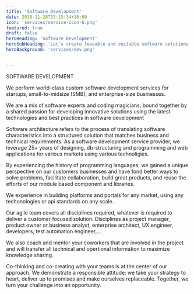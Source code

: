 ```yaml
---
title: 'Software Development'
date: 2018-11-28T15:15:34+10:00
icon: 'services/service-icon-6.png'
featured: true
draft: false
heroHeading: 'Software Development'
heroSubHeading: 'Let`s create loveable and suitable software solutions in order to outperform the market.'
heroBackground: 'services/dev.png'


---
```

SOFTWARE DEVELOPMENT 

We perform world-class custom software development services for startups, small-to-midsize (SMB), and enterprise-size businesses.

We are a mix of software experts and coding magicians, bound together by a shared passion for developing innovative solutions using the latest technologies and best practices in software development

Software architecture refers to the process of translating software characteristics into a structured solution that matches business and technical requirements. As a software development service provider, we leverage 25+ years of designing, db-structuring and programming and web applications for various markets using various technoligies.

By experiencing the history of programming languages, we gained a unique perspective on our customers businesses and have fond better ways to solve problems, facilitate collaboration, build great products, and reuse the efforts of our module based component and libraries.

We experience in building platforms and portals for any market, using any techonologies or api standards on any scale. 

Our agile team covers all disciplines required, whatever is required to deliver a customer focused solution. Disciplines as project manager, product owner or business analyst, enterprise architect, UX engineer, developers, test automation engineer,...

We also coach and mentor your coworkers that are involved in the project and will transfer all technical and opertional information to maximize knowledge sharing. 

Co-thinking and co-creating with your teams is at the center of our approach. We demonstrate a responsible attitude: we take your strategy to heart, deliver up to promises and make ourselves replaceable. Together, we turn your challenge into an opportunity.